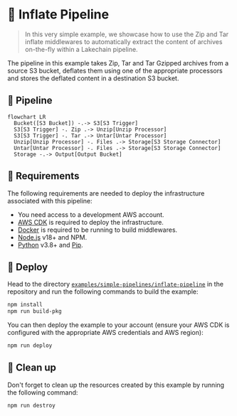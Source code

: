 # 🎈 Inflate Pipeline

> In this very simple example, we showcase how to use the Zip and Tar inflate middlewares to automatically extract the content of archives on-the-fly within a Lakechain pipeline.

The pipeline in this example takes Zip, Tar and Tar Gzipped archives from a source S3 bucket, deflates them using one of the appropriate processors and stores the deflated content in a destination S3 bucket.

## :dna: Pipeline

```mermaid
flowchart LR
  Bucket([S3 Bucket]) -.-> S3[S3 Trigger]
  S3[S3 Trigger] -. Zip .-> Unzip[Unzip Processor]
  S3[S3 Trigger] -. Tar .-> Untar[Untar Processor]
  Unzip[Unzip Processor] -. Files .-> Storage[S3 Storage Connector]
  Untar[Untar Processor] -. Files .-> Storage[S3 Storage Connector]
  Storage -.-> Output[Output Bucket]
```

## 📝 Requirements

The following requirements are needed to deploy the infrastructure associated with this pipeline:

- You need access to a development AWS account.
- [AWS CDK](https://docs.aws.amazon.com/cdk/latest/guide/getting_started.html#getting_started_install) is required to deploy the infrastructure.
- [Docker](https://docs.docker.com/get-docker/) is required to be running to build middlewares.
- [Node.js](https://nodejs.org/en/download/) v18+ and NPM.
- [Python](https://www.python.org/downloads/) v3.8+ and [Pip](https://pip.pypa.io/en/stable/installation/).

## 🚀 Deploy

Head to the directory [`examples/simple-pipelines/inflate-pipeline`](/examples/simple-pipelines/inflate-pipeline) in the repository and run the following commands to build the example:

```bash
npm install
npm run build-pkg
```

You can then deploy the example to your account (ensure your AWS CDK is configured with the appropriate AWS credentials and AWS region):

```bash
npm run deploy
```

## 🧹 Clean up

Don't forget to clean up the resources created by this example by running the following command:

```bash
npm run destroy
```
